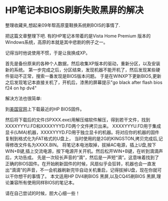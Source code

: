 # HP笔记本BIOS刷新失败黑屏的解决

整理收藏夹,想起来09年帮高原童鞋换系统刷BOIS的事情了.

把这篇文章整理下吧. 有的HP笔记本带着的是Vista Home Premium 版本的Windows系统，高原的本就是其中悲剧的例子之一。

记得当时他说使用不惯，于是让我换成XP。

首先是备份原来的各种个人数据，然后收集XP版本的驱动，重新分区，以及安装新的系统。 第一步完成之后，分区结束，发现机器不能开机了，然后发现某些硬件驱动不正常，搜索一番发现是BIOS版本问题。 于是在WINXP下更新BIOS,更新之后发现笔记本直接关机了，开机后，漆黑的屏幕提示"go black after flash bios f24 on hp dv4"

解决方法也很简单:

到[美国官网](http://promiseforever.com/redirect?url=http%3A%2F%2Fwelcome.hp.com%2Fcountry%2Fus%2Fen%2Fwelcome.html&key=0e5e4bac5466a484896005244f872696)上下载最近的HP BIOS固件。

然后将下载后的文件(SPXXX.exe)用解压缩软件解压，得到若干文件，找到XXXXYYYU.FD和XXXXYYYD.FD两个文件拷贝出来。 XXXXYYYU.FD用于集成显卡(UMA)机器，XXXXYYYD.FD用于独立显卡的机器。将对应你的机器的固件复制到格式化为FAT格式的U盘上， 当时使用的是2G的KINGSTON,拷贝完成后,记得修改文件名为XXXX.BIN。 将笔记本电池取掉，拔掉AC电源，插上U盘,按下WIN+B键,插上交流电源，按下电源开关开机。然后松开WIN+B键，在听到滴滴声后，大功告成。 先是一次较长声音的“滴”，然后是一声短“滴”。这意味着找到了正确的BIOS固件。在开始刷新固件的时候，风扇似乎会狂转，机器也会一直发出“滴滴”的声音，不一会机器刷新完毕自动关机重启，记得拔掉U盘，现在你就可以干你想干的事情了。 本文适用HP DV4刷BIOS 黑屏,以及CQ45刷BIOS 黑屏,理论兼容所有使用同样BIOS的笔记本。

请在自己尝试的时候，胆大心细一些！

